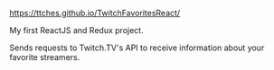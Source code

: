 https://ttches.github.io/TwitchFavoritesReact/

My first ReactJS and Redux project.

Sends requests to Twitch.TV's API to receive information about your favorite streamers.
